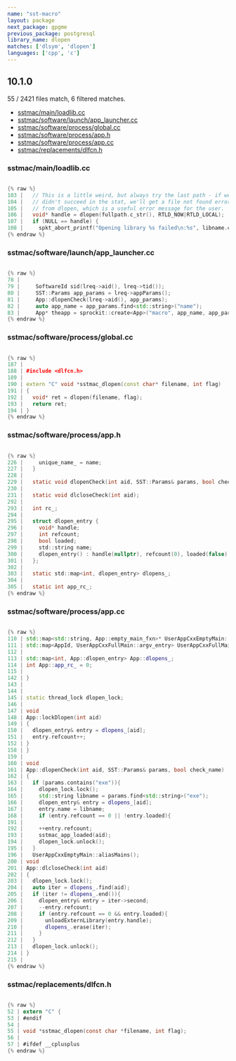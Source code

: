 ```yaml
---
name: "sst-macro"
layout: package
next_package: gpgme
previous_package: postgresql
library_name: dlopen
matches: ['dlsym', 'dlopen']
languages: ['cpp', 'c']
---
```

## 10.1.0
55 / 2421 files match, 6 filtered matches.

 - [sstmac/main/loadlib.cc](#sstmacmainloadlibcc)
 - [sstmac/software/launch/app_launcher.cc](#sstmacsoftwarelaunchapp_launchercc)
 - [sstmac/software/process/global.cc](#sstmacsoftwareprocessglobalcc)
 - [sstmac/software/process/app.h](#sstmacsoftwareprocessapph)
 - [sstmac/software/process/app.cc](#sstmacsoftwareprocessappcc)
 - [sstmac/replacements/dlfcn.h](#sstmacreplacementsdlfcnh)

### sstmac/main/loadlib.cc

```cpp

{% raw %}
103 |   // This is a little weird, but always try the last path - if we
104 |   // didn't succeed in the stat, we'll get a file not found error
105 |   // from dlopen, which is a useful error message for the user.
106 |   void* handle = dlopen(fullpath.c_str(), RTLD_NOW|RTLD_LOCAL);
107 |   if (NULL == handle) {
108 |     spkt_abort_printf("Opening library %s failed\n:%s", libname.c_str(), dlerror());
{% endraw %}

```
### sstmac/software/launch/app_launcher.cc

```cpp

{% raw %}
78 | 
79 |     SoftwareId sid(lreq->aid(), lreq->tid());
80 |     SST::Params app_params = lreq->appParams();
81 |     App::dlopenCheck(lreq->aid(), app_params);
82 |     auto app_name = app_params.find<std::string>("name");
83 |     App* theapp = sprockit::create<App>("macro", app_name, app_params, sid, os_);
{% endraw %}

```
### sstmac/software/process/global.cc

```cpp

{% raw %}
187 | 
188 | #include <dlfcn.h>
189 | 
190 | extern "C" void *sstmac_dlopen(const char* filename, int flag)
191 | {
192 |   void* ret = dlopen(filename, flag);
193 |   return ret;
194 | }
{% endraw %}

```
### sstmac/software/process/app.h

```c

{% raw %}
226 |     unique_name_ = name;
227 |   }
228 | 
229 |   static void dlopenCheck(int aid, SST::Params& params, bool check_name = true);
230 | 
231 |   static void dlcloseCheck(int aid);
292 | 
293 |   int rc_;
294 | 
295 |   struct dlopen_entry {
296 |     void* handle;
297 |     int refcount;
298 |     bool loaded;
299 |     std::string name;
300 |     dlopen_entry() : handle(nullptr), refcount(0), loaded(false) {}
301 |   };
302 | 
303 |   static std::map<int, dlopen_entry> dlopens_;
304 | 
305 |   static int app_rc_;
{% endraw %}

```
### sstmac/software/process/app.cc

```cpp

{% raw %}
110 | std::map<std::string, App::empty_main_fxn>* UserAppCxxEmptyMain::empty_main_fxns_init_ = nullptr;
111 | std::map<AppId, UserAppCxxFullMain::argv_entry> UserAppCxxFullMain::argv_map_;
112 | 
113 | std::map<int, App::dlopen_entry> App::dlopens_;
114 | int App::app_rc_ = 0;
115 | 
142 | }
143 | 
144 | 
145 | static thread_lock dlopen_lock;
146 | 
147 | void
148 | App::lockDlopen(int aid)
149 | {
150 |   dlopen_entry& entry = dlopens_[aid];
151 |   entry.refcount++;
152 | }
158 | }
159 | 
160 | void
161 | App::dlopenCheck(int aid, SST::Params& params, bool check_name)
162 | {
163 |   if (params.contains("exe")){
164 |     dlopen_lock.lock();
165 |     std::string libname = params.find<std::string>("exe");
166 |     dlopen_entry& entry = dlopens_[aid];
167 |     entry.name = libname;
168 |     if (entry.refcount == 0 || !entry.loaded){
191 | 
192 |     ++entry.refcount;
193 |     sstmac_app_loaded(aid);
194 |     dlopen_lock.unlock();
195 |   }
196 |   UserAppCxxEmptyMain::aliasMains();
200 | void
201 | App::dlcloseCheck(int aid)
202 | {
203 |   dlopen_lock.lock();
204 |   auto iter = dlopens_.find(aid);
205 |   if (iter != dlopens_.end()){
206 |     dlopen_entry& entry = iter->second;
207 |     --entry.refcount;
208 |     if (entry.refcount == 0 && entry.loaded){
209 |       unloadExternLibrary(entry.handle);
210 |       dlopens_.erase(iter);
211 |     }
212 |   }
213 |   dlopen_lock.unlock();
214 | }
215 | 
{% endraw %}

```
### sstmac/replacements/dlfcn.h

```c

{% raw %}
52 | extern "C" {
53 | #endif
54 | 
55 | void *sstmac_dlopen(const char *filename, int flag);
56 | 
57 | #ifdef __cplusplus
{% endraw %}

```